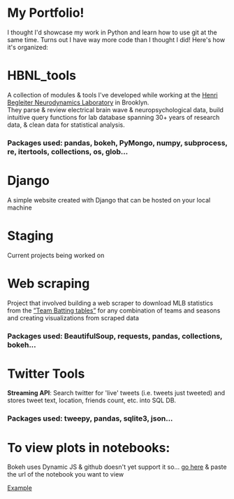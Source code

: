 # My Portfolio!
I thought I'd showcase my work in Python and learn how to use git at the same time. Turns out I have way more code than I thought I did! Here's how it's organized:

# HBNL_tools
A collection of modules & tools I've developed while working at the [Henri Begleiter Neurodynamics Laboratory](http://www.downstate.edu/hbnl/) in Brooklyn.  
They parse & review electrical brain wave & neuropsychological data, build intuitive query functions for lab database spanning 30+ years of research data, & clean data for statistical analysis.   

### Packages used: pandas, bokeh, PyMongo, numpy, subprocess, re, itertools, collections, os, glob...

# Django

A simple website created with Django that can be hosted on your local machine

# Staging

Current projects being worked on

# Web scraping
Project that involved building a web scraper to download MLB statistics from the [”Team Batting tables”](https://www.baseball-reference.com/teams/NYM/2017.shtml) for any combination of teams and seasons and creating visualizations from scraped data 

### Packages used: BeautifulSoup, requests, pandas, collections, bokeh...

# Twitter Tools
**Streaming API**: Search twitter for 'live' tweets (i.e. tweets just tweeted) and stores tweet text, location, friends count, etc. into SQL DB.  
	     
### Packages used: tweepy, pandas, sqlite3, json... 


# To view plots in notebooks: 

Bokeh uses Dynamic JS & github doesn't yet support it so...
[go here](http://nbviewer.jupyter.org/) & paste the url of the notebook you want to view

[Example](http://nbviewer.jupyter.org/github/FelicianoAnthony/Python_projects/blob/master/HBNL_tools/bokeh_notebooks/sessions_plots.ipynb)

